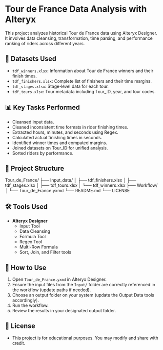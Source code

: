 # Tour de France Data Analysis with Alteryx

This project analyzes historical Tour de France data using Alteryx Designer. It involves data cleansing, transformation, time parsing, and performance ranking of riders across different years.

## 📁 Datasets Used
- `tdf_winners.xlsx`: Information about Tour de France winners and their finish times.
- `tdf_finishers.xlsx`: Complete list of finishers and their time margins.
- `tdf_stages.xlsx`: Stage-level data for each tour.
- `tdf_tours.xlsx`: Tour metadata including Tour_ID, year, and tour codes.

## 📊 Key Tasks Performed
- Cleansed input data.
- Cleaned inconsistent time formats in rider finishing times.  
- Extracted hours, minutes, and seconds using Regex. 
- Calculated actual finishing times in seconds.  
- Identified winner times and computed margins.  
- Joined datasets on Tour_ID for unified analysis.  
- Sorted riders by performance.  

## 📁 Project Structure
Tour_de_France/
├── Input_data/
│ ├── tdf_finishers.xlsx
│ ├── tdf_stages.xlsx
│ ├── tdf_tours.xlsx
│ └── tdf_winners.xlsx
├── Workflow/
│   └── Tour_de_France.yxmd
└── README.md
└── LICENSE

## 🛠️ Tools Used
- **Alteryx Designer**
  - Input Tool
  - Data Cleansing
  - Formula Tool
  - Regex Tool
  - Multi-Row Formula
  - Sort, Join, and Filter tools

## 📎 How to Use

1. Open `Tour_de_France.yxmd` in Alteryx Designer.  
2. Ensure the input files from the `Input/` folder are correctly referenced in the workflow (update paths if needed).  
3. Choose an output folder on your system (update the Output Data tools accordingly).  
4. Run the workflow.  
5. Review the results in your designated output folder.

## 📜 License

- This project is for educational purposes. You may modify and share with credit.
